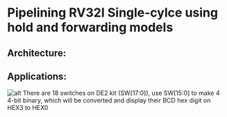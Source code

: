 # Pipelining RV32I Single-cylce using hold and forwarding models 

## Architecture: 

## Applications: 
![alt](https://github.com/phuntp2094/pipelined_processor_rv32f/blob/main/image/block_diagram.png)
There are 18 switches on DE2 kit (SW[17:0]), use SW[15:0] to make 4 4-bit binary, which will be converted and display their BCD hex digit on HEX3 to HEX0
